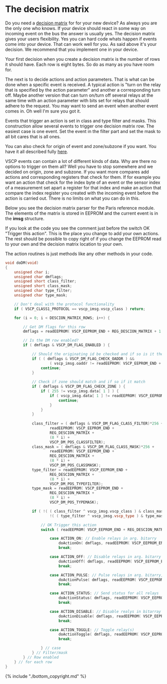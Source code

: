 # The decision matrix

Do you need a [decision matrix](https://grodansparadis.gitbooks.io/the-vscp-specification/content/vscp_decision_matrix.html) for for your new device? As always you are the only one who knows. If your device should react in some way on incoming event on the bus the answer is usually yes. The decision matrix gives your users flexibility. Yes you can hard code whats happen if events come into your device. That can work well for you. As said above it's your decision. We recommend that you implement one in your device.

Your first decision when you create a decision matrix is the number of rows it should have. Each row is eight bytes. So do as many as you have room for. 

The next is to decide actions and action parameters. That is what can be done when a specific event is received.  A typical action is "turn on the relay that is specified by the action parameter" and another a corresponding turn off. Maybe another version that can turn on/turn off several relays at the same time with an action parameter with bits set for relays that should adhere to the request. You may want to send an event when another event comes in. Oh well I'm sure you got it.

Events that trigger an action is set in class and type filter and masks. This construction allow several events to trigger one decision matrix row. The easiest case is one event. Set the event in the filter part and set the mask to all bit cares that is all ones.

You can also check for origin of event and zone/subzone if you want. You have it all described fully [here](https://grodansparadis.gitbooks.io/the-vscp-specification/content/vscp_decision_matrix.html#the-model).

VSCP events can contain a lot of different kinds of data. Why are there no options to trigger on them all? Well you have to stop somewhere and we decided on origin, zone and subzone. If you want more compares add actions and corresponding registers that check for them. If for example you want an action that check for the index byte of an event or the sensor index of a measurement set apart a register for that index and make an action that compare the index register you created with the incoming event before the action is carried out. There is no limits on what you can do in this.

Below you see the decision matrix parser for the Paris reference module. The elements of the matrix is stored in EEPROM and the current event is in the **imsg** structure.

If you look at the code you see the comment just before the switch OK "Trigger this action". This is the place you change to add your own actions. The rest should be possible to copy right of if you change the EEPROM read to your own and the decision matrix location to your own.

The action routines is just methods like any other methods in your code.

```cpp
void doDM(void)
{
    unsigned char i;
    unsigned char dmflags;
    unsigned short class_filter;
    unsigned short class_mask;
    unsigned char type_filter;
    unsigned char type_mask;

    // Don't deal with the protocol functionality
    if ( VSCP_CLASS1_PROTOCOL == vscp_imsg.vscp_class ) return;

    for (i = 0; i < DESCION_MATRIX_ROWS; i++) {

        // Get DM flags for this row
        dmflags = readEEPROM( VSCP_EEPROM_END + REG_DESCION_MATRIX + 1 + (8 * i) );

        // Is the DM row enabled?
        if ( dmflags & VSCP_DM_FLAG_ENABLED ) {

            // Should the originating id be checked and if so is it the same?
            if ( ( dmflags & VSCP_DM_FLAG_CHECK_OADDR ) &&
                    ( vscp_imsg.oaddr != readEEPROM( VSCP_EEPROM_END + REG_DESCION_MATRIX + (8 * i) ) ) ) {
                continue;
            }
            
            // Check if zone should match and if so if it match
            if ( dmflags & VSCP_DM_FLAG_CHECK_ZONE ) {
                if ( 255 != vscp_imsg.data[ 1 ] ) {
                    if ( vscp_imsg.data[ 1 ] != readEEPROM( VSCP_EEPROM_END + REG_RELAY_ZONE ) ) {
                        continue;
                    }
                }
            }
            
            class_filter = ( dmflags & VSCP_DM_FLAG_CLASS_FILTER)*256 +
                    readEEPROM( VSCP_EEPROM_END +
                    REG_DESCION_MATRIX +
                    (8 * i) +
                    VSCP_DM_POS_CLASSFILTER);
            class_mask = ( dmflags & VSCP_DM_FLAG_CLASS_MASK)*256 +
                    readEEPROM( VSCP_EEPROM_END +
                    REG_DESCION_MATRIX +
                    (8 * i) +
                    VSCP_DM_POS_CLASSMASK);
            type_filter = readEEPROM( VSCP_EEPROM_END +
                    REG_DESCION_MATRIX +
                    (8 * i) +
                    VSCP_DM_POS_TYPEFILTER);
            type_mask = readEEPROM( VSCP_EEPROM_END +
                    REG_DESCION_MATRIX +
                    (8 * i) +
                    VSCP_DM_POS_TYPEMASK);

            if ( !( ( class_filter ^ vscp_imsg.vscp_class ) & class_mask ) &&
                    !( ( type_filter ^ vscp_imsg.vscp_type ) & type_mask ) ) {

                // OK Trigger this action
                switch ( readEEPROM( VSCP_EEPROM_END + REG_DESCION_MATRIX + (8 * i) + VSCP_DM_POS_ACTION ) ) {

                    case ACTION_ON: // Enable relays in arg. bitarry
                        doActionOn( dmflags, readEEPROM( VSCP_EEPROM_END + REG_DESCION_MATRIX + (8 * i) + VSCP_DM_POS_ACTIONPARAM ) );
                        break;

                    case ACTION_OFF: // Disable relays in arg. bitarry
                        doActionOff( dmflags, readEEPROM( VSCP_EEPROM_END + REG_DESCION_MATRIX + (8 * i) + VSCP_DM_POS_ACTIONPARAM ) );
                        break;

                    case ACTION_PULSE: // Pulse relays in arg. bitarry, zone, subzone
                        doActionPulse( dmflags, readEEPROM( VSCP_EEPROM_END + REG_DESCION_MATRIX + (8 * i) + VSCP_DM_POS_ACTIONPARAM ) );
                        break;

                    case ACTION_STATUS: // Send status for all relays
                        doActionStatus( dmflags, readEEPROM( VSCP_EEPROM_END + REG_DESCION_MATRIX + (8 * i) + VSCP_DM_POS_ACTIONPARAM ) );
                        break;

                    case ACTION_DISABLE: // Disable realys in bitarray
                        doActionDisable( dmflags, readEEPROM( VSCP_EEPROM_END + REG_DESCION_MATRIX + (8 * i) + VSCP_DM_POS_ACTIONPARAM ) );
                        break;

                    case ACTION_TOGGLE: // Toggle relay(s)
                        doActionToggle( dmflags, readEEPROM( VSCP_EEPROM_END + REG_DESCION_MATRIX + (8 * i) + VSCP_DM_POS_ACTIONPARAM ) );
                        break;

                } // case
            } // Filter/mask
        } // Row enabled
    } // for each row
}
```


{% include "./bottom_copyright.md" %}
